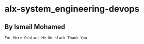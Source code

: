 # alx-system_engineering-devops
## By Ismail Mohamed 

``` For More Contact Me On slack Thank You ```
